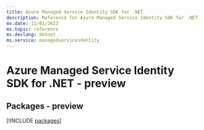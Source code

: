 ```yaml
---
title: Azure Managed Service Identity SDK for .NET
description: Reference for Azure Managed Service Identity SDK for .NET
ms.date: 11/01/2023
ms.topic: reference
ms.devlang: dotnet
ms.service: managedserviceidentity
---
```

# Azure Managed Service Identity SDK for .NET - preview
## Packages - preview
[!INCLUDE [packages](managed-service-identity-index.md)]